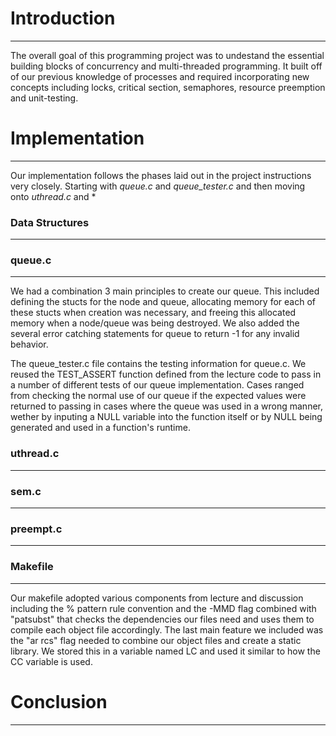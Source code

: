# Introduction
------
The overall goal of this programming project was to undestand the essential building blocks of concurrency and multi-threaded programming. It built off of our previous knowledge of processes and required incorporating new concepts including locks, critical section, semaphores, resource preemption and unit-testing.

# Implementation
------
Our implementation follows the phases laid out in the project instructions very closely. Starting with *queue.c* and *queue_tester.c* and then moving onto *uthread.c* and *

### Data Structures
------

### queue.c
------
We had a combination 3 main principles to create our queue. This included defining the stucts for the node and queue, allocating memory for each of these stucts when creation was necessary, and freeing this allocated memory when a node/queue was being destroyed. We also added the several error catching statements for queue to return -1 for any invalid behavior.

The queue_tester.c file contains the testing information for queue.c. We reused the TEST_ASSERT function defined from the lecture code to pass in a number of different tests of our queue implementation. Cases ranged from checking the normal use of our queue if the expected values were returned to passing in cases where the queue was used in a wrong manner, wether by inputing a NULL variable into the function itself or by NULL being generated and used in a function's runtime.
### uthread.c
------

### sem.c
------

### preempt.c
------

### Makefile
------
Our makefile adopted various components from lecture and discussion including the % pattern rule convention and the -MMD flag combined with "patsubst" that checks the dependencies our files need and uses them to compile each object file accordingly. The last main feature we included was the "ar rcs" flag needed to combine our object files and create a static library. We stored this in a variable named LC and used it similar to how the CC variable is used.

# Conclusion
------



